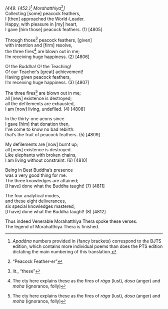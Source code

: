 *\[449. {452.}*[^1] *Morahatthiya*[^2]*\]*  
Collecting \[some\] peacock feathers,  
I \[then\] approached the World-Leader.  
Happy, with pleasure in \[my\] heart,  
I gave \[him those\] peacock feathers. (1) \[4805\]

Through those[^3] peacock feathers, \[given\]  
with intention and \[firm\] resolve,  
the three fires[^4] are blown out in me;  
I’m receiving huge happiness. (2) \[4806\]

O! the Buddha! O! the Teaching!  
O! our Teacher’s \[great\] achievement!  
Having given peacock feathers,  
I’m receiving huge happiness. (3) \[4807\]

The three fires[^5] are blown out in me;  
all \[new\] existence is destroyed;  
all the defilements are exhausted,  
I am \[now\] living, undefiled. (4) \[4808\]

In the thirty-one aeons since  
I gave \[him\] that donation then,  
I’ve come to know no bad rebirth:  
that’s the fruit of peacock feathers. (5) \[4809\]

My defilements are \[now\] burnt up;  
all \[new\] existence is destroyed.  
Like elephants with broken chains,  
I am living without constraint. (6) \[4810\]

Being in Best Buddha’s presence  
was a very good thing for me.  
The three knowledges are attained;  
\[I have\] done what the Buddha taught! (7) \[4811\]

The four analytical modes,  
and these eight deliverances,  
six special knowledges mastered,  
\[I have\] done what the Buddha taught! (8) \[4812\]

Thus indeed Venerable Morahatthiya Thera spoke these verses.  
The legend of Morahatthiya Thera is finished.

[^1]: *Apadāna* numbers provided in {fancy brackets} correspond to the BJTS edition, which contains more individual poems than does the PTS edition dictating the main numbering of this translation.

[^2]: “Peacock Feather-er”

[^3]: lit., “these”

[^4]: The cty here explains these as the fires of *rāga* (lust), *dosa* (anger) and *moha* (ignorance, folly)

[^5]: The cty here explains these as the fires of *rāga* (lust), *dosa* (anger) and *moha* (ignorance, folly)
